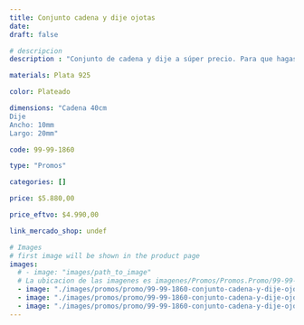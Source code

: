 ```yaml
---
title: Conjunto cadena y dije ojotas
date: 
draft: false

# descripcion
description : "Conjunto de cadena y dije a súper precio. Para que hagas los regalos más lindos y de la mejor calidad. Todo en plata 925. "

materials: Plata 925

color: Plateado

dimensions: "Cadena 40cm 
Dije
Ancho: 10mm 
Largo: 20mm"

code: 99-99-1860

type: "Promos"

categories: []

price: $5.880,00

price_eftvo: $4.990,00

link_mercado_shop: undef

# Images
# first image will be shown in the product page
images:
  # - image: "images/path_to_image"
  # La ubicacion de las imagenes es imagenes/Promos/Promos.Promo/99-99-1860-conjunto-cadena-y-dije-ojotas
  - image: "./images/promos/promo/99-99-1860-conjunto-cadena-y-dije-ojotas_a.jpg"
  - image: "./images/promos/promo/99-99-1860-conjunto-cadena-y-dije-ojotas_b.jpg"
  - image: "./images/promos/promo/99-99-1860-conjunto-cadena-y-dije-ojotas_c.jpg"
---
```

